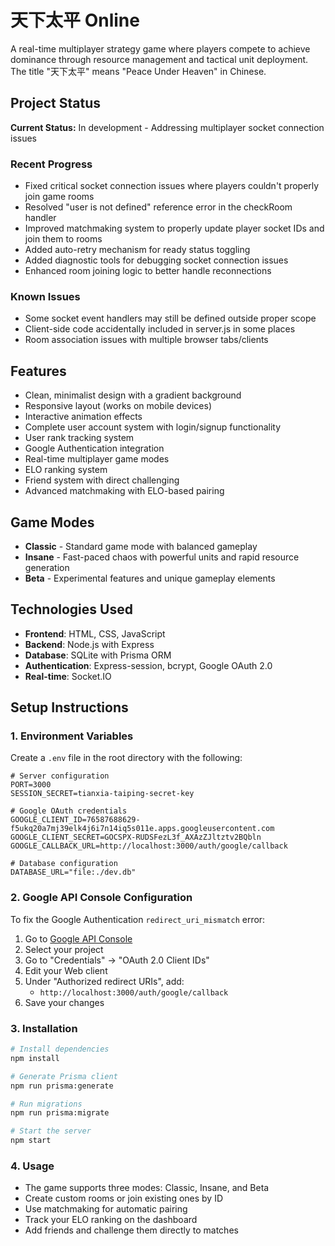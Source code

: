 # 天下太平 Online

A real-time multiplayer strategy game where players compete to achieve dominance through resource management and tactical unit deployment. The title "天下太平" means "Peace Under Heaven" in Chinese.

## Project Status

**Current Status:** In development - Addressing multiplayer socket connection issues

### Recent Progress
- Fixed critical socket connection issues where players couldn't properly join game rooms
- Resolved "user is not defined" reference error in the checkRoom handler
- Improved matchmaking system to properly update player socket IDs and join them to rooms
- Added auto-retry mechanism for ready status toggling
- Added diagnostic tools for debugging socket connection issues
- Enhanced room joining logic to better handle reconnections

### Known Issues
- Some socket event handlers may still be defined outside proper scope
- Client-side code accidentally included in server.js in some places
- Room association issues with multiple browser tabs/clients

## Features

- Clean, minimalist design with a gradient background
- Responsive layout (works on mobile devices)
- Interactive animation effects
- Complete user account system with login/signup functionality
- User rank tracking system
- Google Authentication integration
- Real-time multiplayer game modes
- ELO ranking system
- Friend system with direct challenging
- Advanced matchmaking with ELO-based pairing

## Game Modes

- **Classic** - Standard game mode with balanced gameplay
- **Insane** - Fast-paced chaos with powerful units and rapid resource generation
- **Beta** - Experimental features and unique gameplay elements

## Technologies Used

- **Frontend**: HTML, CSS, JavaScript
- **Backend**: Node.js with Express
- **Database**: SQLite with Prisma ORM
- **Authentication**: Express-session, bcrypt, Google OAuth 2.0
- **Real-time**: Socket.IO

## Setup Instructions

### 1. Environment Variables

Create a `.env` file in the root directory with the following:

```
# Server configuration
PORT=3000
SESSION_SECRET=tianxia-taiping-secret-key

# Google OAuth credentials
GOOGLE_CLIENT_ID=76587688629-f5ukq20a7mj39elk4j6i7n14iq5s011e.apps.googleusercontent.com
GOOGLE_CLIENT_SECRET=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
GOOGLE_CALLBACK_URL=http://localhost:3000/auth/google/callback

# Database configuration
DATABASE_URL="file:./dev.db"
```

### 2. Google API Console Configuration

To fix the Google Authentication `redirect_uri_mismatch` error:

1. Go to [Google API Console](https://console.developers.google.com/)
2. Select your project
3. Go to "Credentials" → "OAuth 2.0 Client IDs"
4. Edit your Web client
5. Under "Authorized redirect URIs", add:
   - `http://localhost:3000/auth/google/callback`
6. Save your changes

### 3. Installation

```bash
# Install dependencies
npm install

# Generate Prisma client
npm run prisma:generate

# Run migrations
npm run prisma:migrate

# Start the server
npm start
```

### 4. Usage

- The game supports three modes: Classic, Insane, and Beta
- Create custom rooms or join existing ones by ID
- Use matchmaking for automatic pairing
- Track your ELO ranking on the dashboard
- Add friends and challenge them directly to matches
